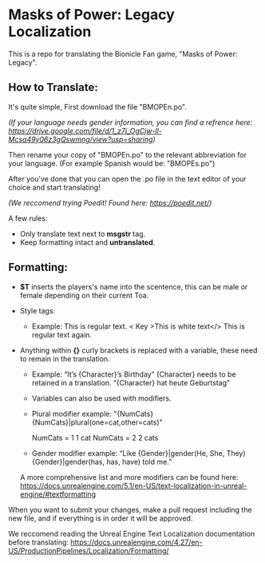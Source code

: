 # Masks of Power: Legacy Localization
This is a repo for translating the Bionicle Fan game, "Masks of Power: Legacy".

## How to Translate:
It's quite simple, First download the file "BMOPEn.po".

_(If your language needs gender information, you can find a refrence here: https://drive.google.com/file/d/1_z7j_OgCjw-ll-Mcsa49y06z3gQswmng/view?usp=sharing)_

Then rename your copy of "BMOPEn.po" to the relevant abbreviation for your language. (For example Spanish would be: "BMOPEs.po")

After you've done that you can open the .po file in the text editor of your choice and start translating! 

_(We reccomend trying Poedit! Found here: https://poedit.net/)_

A few rules: 
  - Only translate text next to **msgstr** tag.
  - Keep formatting intact and **untranslated**.

## Formatting:
  - **$T** inserts the players's name into the scentence, this can be male or female depending on their current Toa.

  - Style tags:
    - Example:
      This is regular text. < Key >This is white text</> This is regular text again.

  - Anything within **{}** curly brackets is replaced with a variable, these need to remain in the translation.
    - Example: 
      “It’s {Character}’s Birthday” 
      {Character} needs to be retained in a translation. 
      “{Character} hat heute Geburtstag”
  
    - Variables can also be used with modifiers. 

    -  Plural modifier example:
	      "{NumCats} {NumCats}|plural(one=cat,other=cats)"

	      NumCats = 1
	      	1 cat
    	  NumCats = 2
    	  	2 cats
    -  Gender modifier example:
	      “Like {Gender}|gender(He, She, They) {Gender}|gender(has, has, have) told me.”

    A more comprehensive list and more modifiers can be found here: https://docs.unrealengine.com/5.1/en-US/text-localization-in-unreal-engine/#textformatting


When you want to submit your changes, make a pull request including the new file, and if everything is in order it will be approved.

We reccomend reading the Unreal Engine Text Localization documentation before translating: https://docs.unrealengine.com/4.27/en-US/ProductionPipelines/Localization/Formatting/
